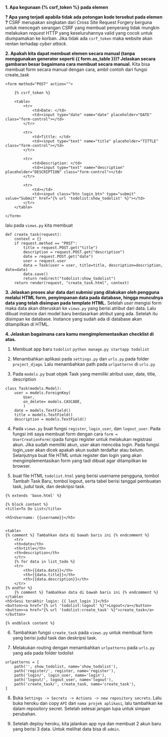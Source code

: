 **1. Apa kegunaan {% csrf_token %} pada elemen <form>? Apa yang terjadi apabila tidak ada potongan kode tersebut pada elemen <form>?**
CSRF merupakan singkatan dari Cross Site Request Forgery berguna untuk mencegah serangan CSRF yang membuat penyerang tidak mungkin melakukan *request* HTTP yang keseluruhannya valid yang cocok untuk diumpamakan ke korban. Jika tidak ada `csrf_token` maka website akan rentan terhadap *cyber attack*.

**2. Apakah kita dapat membuat elemen <form> secara manual (tanpa menggunakan generator seperti {{ form.as_table }})? Jelaskan secara gambaran besar bagaimana cara membuat <form> secara manual.**
Kita bisa membuat form secara manual dengan cara, ambil contoh dari fungsi create_task
```
<form method="POST" action="">

    {% csrf_token %}

    <table>
        <tr>
            <td>Date: </td>
            <td><input type="date" name="date" placeholder="DATE" class="form-control"></td>
        </tr>

        <tr>
            <td>Tittle: </td>
            <td><input type="text" name="title" placeholder="TITTLE" class="form-control"></td>
        </tr>

        <tr>
            <td>Description: </td>
            <td><input type="text" name="description" placeholder="DESCRIPTION" class="form-control"></td>
        </tr>

        <tr>
            <td></td>
            <td><input class="btn login_btn" type="submit" value="Submit" href="{% url 'todolist:show_todolist' %}"></td>
        </tr>
    </table>

</form>
```
lalu pada `views.py` kita membuat 
```
def create_task(request):
    context = {}
    if request.method == "POST":
        title = request.POST.get("title")
        description = request.POST.get("description")
        date = request.POST.get("date")
        user = request.user
        data = Task(user = user, title=title, description=description, date=date)
        data.save()
        return redirect("todolist:show_todolist")
    return render(request, "create_task.html", context)
```
**3. Jelaskan proses alur data dari submisi yang dilakukan oleh pengguna melalui HTML form, penyimpanan data pada database, hingga munculnya data yang telah disimpan pada template HTML.**
Setelah *user* mengisi form maka data akan diteruskan ke `views.py` yang berisi atribut dari data. Lalu dibuat instance dari model baru berdasarkan atribut yang ada. Setelah itu disimpan ke database. Instance yang sudah ada di database akan ditampilkan di HTML.

**4. Jelaskan bagaimana cara kamu mengimplementasikan checklist di atas.**
1. Membuat app baru `todolist`
`python manage.py startapp todolist`

2. Menambahkan aplikasi pada `settings.py` dan `urls.py` pada folder `project_djago`. Lalu menambahkan path pada `urlpatterns` di `urls.py`

3. Pada `models.py` buat objek Task yang memiliki atribut user, date, title, description
```
class Task(models.Model):
    user = models.ForeignKey(
        User,
        on_delete= models.CASCADE,
        )
    date = models.TextField()
    title = models.TextField()
    description = models.TextField()
```

4. Pada `views.py` buat fungsi
`register`, `login_user`, dan `logout_user`. Pada fungsi inti saya membuat form dengan cara
`form = UserCreationForm()`pada fungsi register untuk melakukan registrasi akun. Jika sudah memiliki akun, *user* akan mencoba login. Pada fungsi login_user akan dicek apakah akun sudah terdaftar atau belum.
Selanjutnya buat file HTML untuk register dan login yang akan mengimplementasikan form yang tadi dibuat agar ditampilkan ke browser.

5. buat file HTML `todolist.html` yang berisi username pengguna, tombol Tambah Task Baru, tombol logout, serta tabel berisi tanggal pembuatan task, judul task, dan deskripsi task.
```
{% extends 'base.html' %}

{% block content %}
<title>To Do List</title>

<h5>Username: {{username}}</h5>


<table>
{% comment %} Tambahkan data di bawah baris ini {% endcomment %}
    <tr>
    <th>date</th>
    <th>title</th>
    <th>description</th>
    </tr>
    {% for data in list_todo %}
    <tr>
        <th>{{data.date}}</th>
        <th>{{data.title}}</th>
        <th>{{data.description}}</th>
    </tr>
{% endfor %}
    {% comment %} Tambahkan data di bawah baris ini {% endcomment %}
</table>
<h5>Sesi terakhir login: {{ last_login }}</h5>
<button><a href="{% url 'todolist:logout' %}">Logout</a></button>
<button><a href="{% url 'todolist:create_task' %}">create_task</a></button>

{% endblock content %}
```

6. Tambahkan fungsi `create_task` pada `views.py` untuk membuat form yang berisi judul task dan deskripsi task.

7. Melakukan routing dengan menambahkan `urlpatterns` pada `urls.py` yang ada pada folder todolist
```
urlpatterns = [
    path('', show_todolist, name='show_todolist'),
    path('register/', register, name='register'),
    path('login/', login_user, name='login'),
    path('logout/', logout_user, name='logout'),
    path('create_task/', create_task, name='create_task'),
]
```

8. Buka `Settings -> Secrets -> Actions -> new repository secrets`. Lalu buka heroku dan copy `API` dan `nama projek aplikasi`, lalu tambahkan ke dalam repository secret. Setelah selesai jangan lupa untuk simpan perubahan.

9. Setelah deploy heroku, kita jalankan app nya dan membuat 2 akun baru yang berisi 3 data. Untuk melihat data bisa di `admin`.


